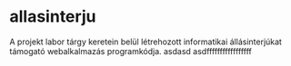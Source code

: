 # allasinterju
A projekt labor tárgy keretein belül létrehozott informatikai állásinterjúkat támogató webalkalmazás programkódja.
asdasd
asdfffffffffffffffff
